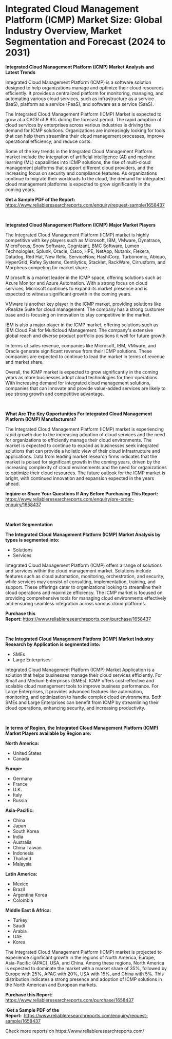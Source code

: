 <p><h1>Integrated Cloud Management Platform (ICMP) Market Size: Global Industry Overview, Market Segmentation and Forecast (2024 to 2031)</h1></p><p><strong>Integrated Cloud Management Platform (ICMP) Market Analysis and Latest Trends</strong></p>
<p><p>Integrated Cloud Management Platform (ICMP) is a software solution designed to help organizations manage and optimize their cloud resources efficiently. It provides a centralized platform for monitoring, managing, and automating various cloud services, such as infrastructure as a service (IaaS), platform as a service (PaaS), and software as a service (SaaS).</p><p>The Integrated Cloud Management Platform (ICMP) Market is expected to grow at a CAGR of 8.9% during the forecast period. The rapid adoption of cloud services by enterprises across various industries is driving the demand for ICMP solutions. Organizations are increasingly looking for tools that can help them streamline their cloud management processes, improve operational efficiency, and reduce costs.</p><p>Some of the key trends in the Integrated Cloud Management Platform market include the integration of artificial intelligence (AI) and machine learning (ML) capabilities into ICMP solutions, the rise of multi-cloud management platforms that support different cloud providers, and the increasing focus on security and compliance features. As organizations continue to migrate their workloads to the cloud, the demand for integrated cloud management platforms is expected to grow significantly in the coming years.</p></p>
<p><strong>Get a Sample PDF of the Report:&nbsp;</strong> <a href="https://www.reliableresearchreports.com/enquiry/request-sample/1658437">https://www.reliableresearchreports.com/enquiry/request-sample/1658437</a></p>
<p>&nbsp;</p>
<p><strong>Integrated Cloud Management Platform (ICMP) Major Market Players</strong></p>
<p><p>The Integrated Cloud Management Platform (ICMP) market is highly competitive with key players such as Microsoft, IBM, VMware, Dynatrace, MicroFocus, Snow Software, Cognizant, BMC Software, Lumen Technologies, Splunk, Oracle, Cisco, HPE, NetApp, Nutanix, Flexera, Datadog, Red Hat, New Relic, ServiceNow, HashiCorp, Turbonomic, Abiquo, HyperGrid, Rafey Systems, Centilytics, Stacklet, RackWare, Cirrusform, and Morpheus competing for market share.</p><p>Microsoft is a market leader in the ICMP space, offering solutions such as Azure Monitor and Azure Automation. With a strong focus on cloud services, Microsoft continues to expand its market presence and is expected to witness significant growth in the coming years.</p><p>VMware is another key player in the ICMP market, providing solutions like vRealize Suite for cloud management. The company has a strong customer base and is focusing on innovation to stay competitive in the market.</p><p>IBM is also a major player in the ICMP market, offering solutions such as IBM Cloud Pak for Multicloud Management. The company's extensive global reach and diverse product portfolio positions it well for future growth.</p><p>In terms of sales revenue, companies like Microsoft, IBM, VMware, and Oracle generate significant revenue from their ICMP solutions. These companies are expected to continue to lead the market in terms of revenue and market share.</p><p>Overall, the ICMP market is expected to grow significantly in the coming years as more businesses adopt cloud technologies for their operations. With increasing demand for integrated cloud management solutions, companies that can innovate and provide value-added services are likely to see strong growth and competitive advantage.</p></p>
<p>&nbsp;</p>
<p><strong>What Are The Key Opportunities For Integrated Cloud Management Platform (ICMP) Manufacturers?</strong></p>
<p><p>The Integrated Cloud Management Platform (ICMP) market is experiencing rapid growth due to the increasing adoption of cloud services and the need for organizations to efficiently manage their cloud environments. The market is expected to continue to expand as businesses seek integrated solutions that can provide a holistic view of their cloud infrastructure and applications. Data from leading market research firms indicates that the market is poised for significant growth in the coming years, driven by the increasing complexity of cloud environments and the need for organizations to optimize their cloud resources. The future outlook for the ICMP market is bright, with continued innovation and expansion expected in the years ahead.</p></p>
<p><strong>Inquire or Share Your Questions If Any Before Purchasing This Report:</strong> <a href="https://www.reliableresearchreports.com/enquiry/pre-order-enquiry/1658437">https://www.reliableresearchreports.com/enquiry/pre-order-enquiry/1658437</a></p>
<p>&nbsp;</p>
<p><strong>Market Segmentation</strong></p>
<p><strong>The Integrated Cloud Management Platform (ICMP) Market Analysis by types is segmented into:</strong></p>
<p><ul><li>Solutions</li><li>Services</li></ul></p>
<p><p>Integrated Cloud Management Platform (ICMP) offers a range of solutions and services within the cloud management market. Solutions include features such as cloud automation, monitoring, orchestration, and security, while services may consist of consulting, implementation, training, and support. These offerings cater to organizations looking to streamline their cloud operations and maximize efficiency. The ICMP market is focused on providing comprehensive tools for managing cloud environments effectively and ensuring seamless integration across various cloud platforms.</p></p>
<p><strong>Purchase this Report:&nbsp;</strong><a href="https://www.reliableresearchreports.com/purchase/1658437">https://www.reliableresearchreports.com/purchase/1658437</a></p>
<p>&nbsp;</p>
<p><strong>The Integrated Cloud Management Platform (ICMP) Market Industry Research by Application is segmented into:</strong></p>
<p><ul><li>SMEs</li><li>Large Enterprises</li></ul></p>
<p><p>Integrated Cloud Management Platform (ICMP) Market Application is a solution that helps businesses manage their cloud services efficiently. For Small and Medium Enterprises (SMEs), ICMP offers cost-effective and scalable cloud management tools to improve business performance. For Large Enterprises, it provides advanced features like automation, monitoring, and optimization to handle complex cloud environments. Both SMEs and Large Enterprises can benefit from ICMP by streamlining their cloud operations, enhancing security, and increasing productivity.</p></p>
<p>&nbsp;</p>
<p><strong>In terms of Region, the Integrated Cloud Management Platform (ICMP) Market Players available by Region are:</strong></p>
<p>
    <p> <strong> North America: </strong>
        <ul>
            <li>United States</li>
            <li>Canada</li>
        </ul>
        </p> 
    <p> <strong> Europe: </strong>
        <ul>
            <li>Germany</li>
            <li>France</li>
            <li>U.K.</li>
            <li>Italy</li>
            <li>Russia</li>
        </ul>
        </p> 
    <p> <strong> Asia-Pacific: </strong>
        <ul>
            <li>China</li>
            <li>Japan</li>
            <li>South Korea</li>
            <li>India</li>
            <li>Australia</li>
            <li>China Taiwan</li>
            <li>Indonesia</li>
            <li>Thailand</li>
            <li>Malaysia</li>
        </ul>
        </p> 
    <p> <strong> Latin America: </strong>
        <ul>
            <li>Mexico</li>
            <li>Brazil</li>
            <li>Argentina Korea</li>
            <li>Colombia</li>
        </ul>
        </p> 
    <p> <strong> Middle East & Africa: </strong>
        <ul>
            <li>Turkey</li>
            <li>Saudi</li>
            <li>Arabia</li>
            <li>UAE</li>
            <li>Korea</li>
        </ul>
    </p>
    </p>
<p><p>The Integrated Cloud Management Platform (ICMP) market is projected to experience significant growth in the regions of North America, Europe, Asia-Pacific (APAC), USA, and China. Among these regions, North America is expected to dominate the market with a market share of 35%, followed by Europe with 25%, APAC with 20%, USA with 15%, and China with 5%. This distribution indicates a strong presence and adoption of ICMP solutions in the North American and European markets.</p></p>
<p><strong>Purchase this Report: </strong><a href="https://www.reliableresearchreports.com/purchase/1658437">https://www.reliableresearchreports.com/purchase/1658437</a></p>
<p>&nbsp;<strong>Get a Sample PDF of the Report:&nbsp;&nbsp;</strong><a href="https://www.reliableresearchreports.com/enquiry/request-sample/1658437">https://www.reliableresearchreports.com/enquiry/request-sample/1658437</a></p>
<p><strong></strong></p>
<p>Check more reports on https://www.reliableresearchreports.com/</p>